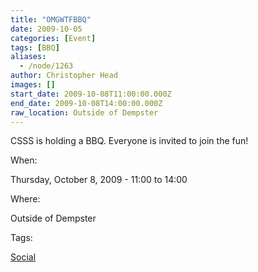 ```yaml
---
title: "OMGWTFBBQ"
date: 2009-10-05
categories: [Event]
tags: [BBQ]
aliases:
  - /node/1263
author: Christopher Head
images: []
start_date: 2009-10-08T11:00:00.000Z
end_date: 2009-10-08T14:00:00.000Z
raw_location: Outside of Dempster
---
```


CSSS is holding a BBQ. Everyone is invited to join the fun!

When: 

Thursday, October 8, 2009 - 11:00 to 14:00

Where: 

Outside of Dempster

Tags: 

[Social](/social)

